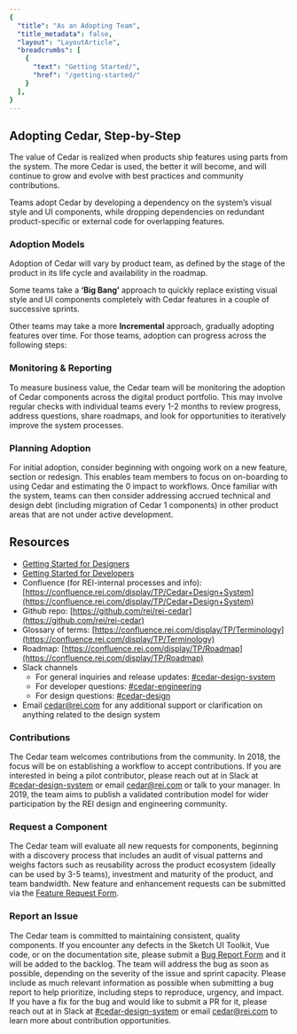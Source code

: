 ```yaml
---
{
  "title": "As an Adopting Team",
  "title_metadata": false,
  "layout": "LayoutArticle",
  "breadcrumbs": [
    {
      "text": "Getting Started/",
      "href": "/getting-started/"
    }
  ],
}
---
```


<cdr-doc-table-of-contents-shell>

## Adopting Cedar, Step-by-Step

The value of Cedar is realized when products ship features using parts from the system.
The more Cedar is used, the better it will become, and will continue to grow and evolve with best practices and community contributions. 

Teams adopt Cedar by developing a dependency on the system’s visual style and UI components, while dropping dependencies on redundant product-specific or external code for overlapping features.

### Adoption Models

Adoption of Cedar will vary by product team, as defined by the stage of the product in its life cycle and availability in the roadmap.

Some teams take a **‘Big Bang’** approach to quickly replace existing visual style and UI components completely with Cedar features in a couple of successive sprints.

Other teams may take a more **Incremental** approach, gradually adopting features over time. For those teams, adoption can progress across the following steps:

<cdr-img :src="$withBase(`/getting-started-as-adopter/image1.png`)"/>

### Monitoring & Reporting

To measure business value, the Cedar team will be monitoring the adoption of Cedar components across the digital product portfolio.
This may involve regular checks with individual teams every 1-2 months to review progress, address questions, share roadmaps, and look for opportunities to iteratively improve the system processes.

### Planning Adoption

For initial adoption, consider beginning with ongoing work on a new feature, section or redesign. This enables team members to focus on on-boarding to using Cedar and estimating the 0 impact to workflows. Once familiar with the system, teams can then consider addressing accrued technical and design debt (including migration of Cedar 1 components) in other product areas that are not under active development.

## Resources

- [Getting Started for Designers](../as-a-designer/)
- [Getting Started for Developers](../as-a-developer/)
- Confluence (for REI-internal processes and info): [https://confluence.rei.com/display/TP/Cedar+Design+System](https://confluence.rei.com/display/TP/Cedar+Design+System)
- Github repo: [https://github.com/rei/rei-cedar](https://github.com/rei/rei-cedar)
- Glossary of terms: [https://confluence.rei.com/display/TP/Terminology](https://confluence.rei.com/display/TP/Terminology)
- Roadmap: [https://confluence.rei.com/display/TP/Roadmap](https://confluence.rei.com/display/TP/Roadmap)
- Slack channels
  - For general inquiries and release updates: [#cedar-design-system](https://rei.slack.com/messages/C5W0VMKGU)
  - For developer questions: [#cedar-engineering](https://rei.slack.com/messages/CBE0EPK37)
  - For design questions: [#cedar-design](https://rei.slack.com/messages/CBDRL7M7U)
- Email [cedar@rei.com](mailto:cedar@rei.com) for any additional support or clarification on anything related to the design system

### Contributions

The Cedar team welcomes contributions from the community.
In 2018, the focus will be on establishing a workflow to accept contributions. If you are interested in being a pilot contributor, please reach out at in Slack at [#cedar-design-system](https://rei.slack.com/messages/C5W0VMKGU) or email [cedar@rei.com](mailto:cedar@rei.com) or talk to your manager.
In 2019, the team aims to publish a validated contribution model for wider participation by the REI design and engineering community.

### Request a Component

The Cedar team will evaluate all new requests for components, beginning with a discovery process that includes an audit of visual patterns and weighs factors such as reusability across the product ecosystem (ideally can be used by 3-5 teams), investment and maturity of the product, and team bandwidth. 
New feature and enhancement requests can be submitted via the [Feature Request Form](https://airtable.com/shrcbq9CHthuMO7AC). 

### Report an Issue

The Cedar team is committed to maintaining consistent, quality components. If you encounter any defects in the Sketch UI Toolkit, Vue code, or on the documentation site, please submit a [Bug Report Form](https://airtable.com/shr3wSPCYQbycVx7i) and it will be added to the backlog.
The team will address the bug as soon as possible, depending on the severity of the issue and sprint capacity. Please include as much relevant information as possible when submitting a bug report to help prioritize, including steps to reproduce, urgency, and impact.
If you have a fix for the bug and would like to submit a PR for it, please reach out at in Slack at [#cedar-design-system](https://rei.slack.com/messages/C5W0VMKGU) or email [cedar@rei.com](mailto:cedar@rei.com) to learn more about contribution opportunities. 

</cdr-doc-table-of-contents-shell>
